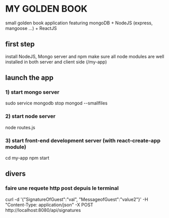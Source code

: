 # MY GOLDEN BOOK
small golden book application featuring mongoDB + NodeJS (express, mangoose ...) + ReactJS 

## first step
install NodeJS, Mongo server and npm
make sure all node modules are well installed in both server and client side (/my-app)

## launch the app

### 1) start mongo server

  sudo service mongodb stop
  mongod --smallfiles

### 2) start node server

  node routes.js

### 3) start front-end development server (with react-create-app module)

  cd my-app
  npm start


## divers

### faire une requete http post depuis le terminal

curl -d '{"SignatureOfGuest":"val", "MessageofGuest":"value2"}' -H "Content-Type: application/json" -X POST http://localhost:8080/api/signatures
